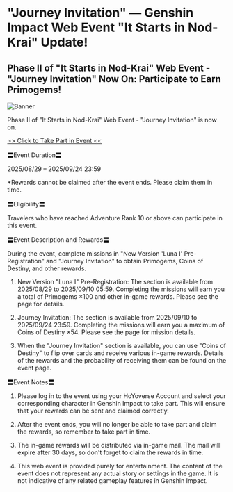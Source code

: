 # "Journey Invitation" — Genshin Impact Web Event "It Starts in Nod-Krai" Update!
## Phase II of "It Starts in Nod-Krai" Web Event - "Journey Invitation" Now On: Participate to Earn Primogems!
![Banner](https://sdk.hoyoverse.com/upload/ann/2025/09/03/c494071584348fc249dfbd21a1cb227f_6087804265995542152_transformed.jpg)

Phase II of "It Starts in Nod-Krai" Web Event - "Journey Invitation" is now on.

[>> Click to Take Part in Event <<](https://act.hoyoverse.com/ys/event/e20250829reserve-6htzhx/index.html?game_biz=hk4e_global&sign_type=2&auth_appid=e20250829return&authkey_ver=1&utm_source=ingame&utm_medium=notice)

〓Event Duration〓

2025/08/29 – <t class="t_gl" contenteditable="false">2025/09/24 23:59</t>

*Rewards cannot be claimed after the event ends. Please claim them in time.

〓Eligibility〓

Travelers who have reached Adventure Rank 10 or above can participate in this event.

〓Event Description and Rewards〓

During the event, complete missions in "New Version 'Luna I' Pre-Registration" and "Journey Invitation" to obtain Primogems, Coins of Destiny, and other rewards.

1. New Version "Luna I" Pre-Registration: The section is available from 2025/08/29 to <t class="t_gl" contenteditable="false">2025/09/10 05:59</t>. Completing the missions will earn you a total of Primogems ×100 and other in-game rewards. Please see the page for details.

2. Journey Invitation: The section is available from 2025/09/10 to <t class="t_gl" contenteditable="false">2025/09/24 23:59</t>. Completing the missions will earn you a maximum of Coins of Destiny ×54. Please see the page for mission details.

3. When the "Journey Invitation" section is available, you can use "Coins of Destiny" to flip over cards and receive various in-game rewards. Details of the rewards and the probability of receiving them can be found on the event page.

〓Event Notes〓

1. Please log in to the event using your HoYoverse Account and select your corresponding character in Genshin Impact to take part. This will ensure that your rewards can be sent and claimed correctly.

2. After the event ends, you will no longer be able to take part and claim the rewards, so remember to take part in time.

3. The in-game rewards will be distributed via in-game mail. The mail will expire after 30 days, so don't forget to claim the rewards in time.

4. This web event is provided purely for entertainment. The content of the event does not represent any actual story or settings in the game. It is not indicative of any related gameplay features in Genshin Impact.
